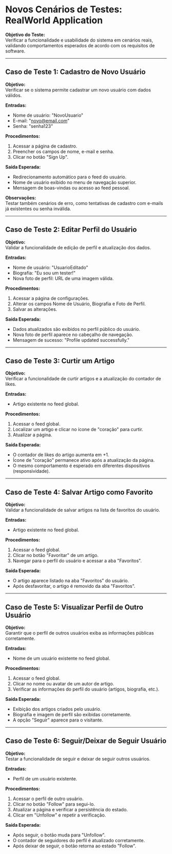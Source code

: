 # **Novos Cenários de Testes: RealWorld Application**

**Objetivo do Teste:**  
Verificar a funcionalidade e usabilidade do sistema em cenários reais, validando comportamentos esperados de acordo com os requisitos de software.

---

## Caso de Teste 1: Cadastro de Novo Usuário

**Objetivo:**  
Verificar se o sistema permite cadastrar um novo usuário com dados válidos.

**Entradas:**
- Nome de usuário: "NovoUsuario"
- E-mail: "novo@email.com"
- Senha: "senha123"

**Procedimentos:**
1. Acessar a página de cadastro.
2. Preencher os campos de nome, e-mail e senha.
3. Clicar no botão "Sign Up".

**Saída Esperada:**
- Redirecionamento automático para o feed do usuário.
- Nome de usuário exibido no menu de navegação superior.
- Mensagem de boas-vindas ou acesso ao feed pessoal.

**Observações:**  
Testar também cenários de erro, como tentativas de cadastro com e-mails já existentes ou senha inválida.

---

## Caso de Teste 2: Editar Perfil do Usuário

**Objetivo:**  
Validar a funcionalidade de edição de perfil e atualização dos dados.

**Entradas:**
- Nome de usuário: "UsuarioEditado"
- Biografia: "Eu sou um tester!"
- Nova foto de perfil: URL de uma imagem válida.

**Procedimentos:**
1. Acessar a página de configurações.
2. Alterar os campos Nome de Usuário, Biografia e Foto de Perfil.
3. Salvar as alterações.

**Saída Esperada:**
- Dados atualizados são exibidos no perfil público do usuário.
- Nova foto de perfil aparece no cabeçalho de navegação.
- Mensagem de sucesso: "Profile updated successfully."

---

## Caso de Teste 3: Curtir um Artigo

**Objetivo:**  
Verificar a funcionalidade de curtir artigos e a atualização do contador de likes.

**Entradas:**
- Artigo existente no feed global.

**Procedimentos:**
1. Acessar o feed global.
2. Localizar um artigo e clicar no ícone de "coração" para curtir.
3. Atualizar a página.

**Saída Esperada:**
- O contador de likes do artigo aumenta em +1.
- Ícone de "coração" permanece ativo após a atualização da página.
- O mesmo comportamento é esperado em diferentes dispositivos (responsividade).

---

## Caso de Teste 4: Salvar Artigo como Favorito

**Objetivo:**  
Validar a funcionalidade de salvar artigos na lista de favoritos do usuário.

**Entradas:**
- Artigo existente no feed global.

**Procedimentos:**
1. Acessar o feed global.
2. Clicar no botão "Favoritar" de um artigo.
3. Navegar para o perfil do usuário e acessar a aba "Favoritos".

**Saída Esperada:**
- O artigo aparece listado na aba "Favoritos" do usuário.
- Após desfavoritar, o artigo é removido da aba "Favoritos".

---

## Caso de Teste 5: Visualizar Perfil de Outro Usuário

**Objetivo:**  
Garantir que o perfil de outros usuários exiba as informações públicas corretamente.

**Entradas:**
- Nome de um usuário existente no feed global.

**Procedimentos:**
1. Acessar o feed global.
2. Clicar no nome ou avatar de um autor de artigo.
3. Verificar as informações do perfil do usuário (artigos, biografia, etc.).

**Saída Esperada:**
- Exibição dos artigos criados pelo usuário.
- Biografia e imagem de perfil são exibidas corretamente.
- A opção "Seguir" aparece para o visitante.

---

## Caso de Teste 6: Seguir/Deixar de Seguir Usuário

**Objetivo:**  
Testar a funcionalidade de seguir e deixar de seguir outros usuários.

**Entradas:**
- Perfil de um usuário existente.

**Procedimentos:**
1. Acessar o perfil de outro usuário.
2. Clicar no botão "Follow" para segui-lo.
3. Atualizar a página e verificar a persistência do estado.
4. Clicar em "Unfollow" e repetir a verificação.

**Saída Esperada:**
- Após seguir, o botão muda para "Unfollow".
- O contador de seguidores do perfil é atualizado corretamente.
- Após deixar de seguir, o botão retorna ao estado "Follow".
